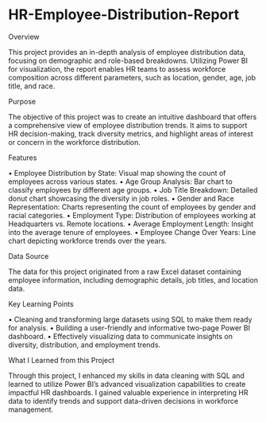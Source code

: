 # HR-Employee-Distribution-Report
Overview

This project provides an in-depth analysis of employee distribution data, focusing on demographic and role-based breakdowns. Utilizing Power BI for visualization, the report enables HR teams to assess workforce composition across different parameters, such as location, gender, age, job title, and race.

Purpose

The objective of this project was to create an intuitive dashboard that offers a comprehensive view of employee distribution trends. It aims to support HR decision-making, track diversity metrics, and highlight areas of interest or concern in the workforce distribution.

Features

• Employee Distribution by State: Visual map showing the count of employees across various states.
• Age Group Analysis: Bar chart to classify employees by different age groups.
• Job Title Breakdown: Detailed donut chart showcasing the diversity in job roles.
• Gender and Race Representation: Charts representing the count of employees by gender and racial categories.
• Employment Type: Distribution of employees working at Headquarters vs. Remote locations.
• Average Employment Length: Insight into the average tenure of employees.
• Employee Change Over Years: Line chart depicting workforce trends over the years.

Data Source

The data for this project originated from a raw Excel dataset containing employee information, including demographic details, job titles, and location data.

Key Learning Points

• Cleaning and transforming large datasets using SQL to make them ready for analysis.
• Building a user-friendly and informative two-page Power BI dashboard.
• Effectively visualizing data to communicate insights on diversity, distribution, and employment trends.

What I Learned from this Project

Through this project, I enhanced my skills in data cleaning with SQL and learned to utilize Power BI’s advanced visualization capabilities to create impactful HR dashboards. I gained valuable experience in interpreting HR data to identify trends and support data-driven decisions in workforce management.
